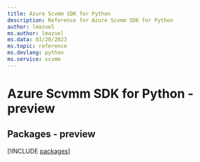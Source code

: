 ```yaml
---
title: Azure Scvmm SDK for Python
description: Reference for Azure Scvmm SDK for Python
author: lmazuel
ms.author: lmazuel
ms.data: 03/20/2023
ms.topic: reference
ms.devlang: python
ms.service: scvmm
---
```

# Azure Scvmm SDK for Python - preview
## Packages - preview
[!INCLUDE [packages](scvmm-index.md)]